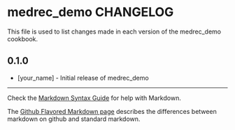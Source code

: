 medrec_demo CHANGELOG
=====================

This file is used to list changes made in each version of the medrec_demo cookbook.

0.1.0
-----
- [your_name] - Initial release of medrec_demo

- - -
Check the [Markdown Syntax Guide](http://daringfireball.net/projects/markdown/syntax) for help with Markdown.

The [Github Flavored Markdown page](http://github.github.com/github-flavored-markdown/) describes the differences between markdown on github and standard markdown.
